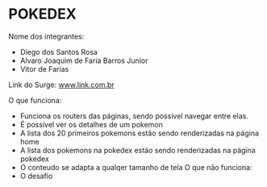 # POKEDEX

Nome dos integrantes: 
- Diego dos Santos Rosa
- Alvaro Joaquim de Faria Barros Junior
- Vitor de Farias

Link do Surge: www.link.com.br

O que funciona:
- Funciona os routers das páginas, sendo possível navegar entre elas.
- É possível ver os detalhes de um pokemon
- A lista dos 20 primeiros pokemons estão sendo renderizadas na página home
- A lista dos pokemons na pokedex estão sendo renderizadas na página pokedex
- O conteudo se adapta a qualqer tamanho de tela
O que não funciona: 
- O desafio

